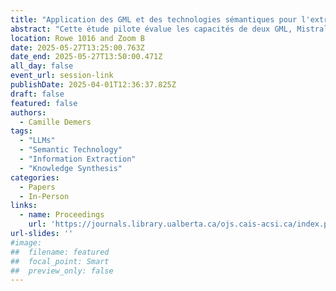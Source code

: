 ```yaml
---
title: "Application des GML et des technologies sémantiques pour l'extraction de données dans les revues de littérature : Une étude pilote en sciences de l'information"
abstract: "Cette étude pilote évalue les capacités de deux GML, Mistral Small 3.1 et GPT-4o mini, pour effectuer une extraction de données basée sur une ontologie pour supporter les revues de littérature en bibliothéconomie et sciences de l'information (BSI). Un échantillon de quatre revues systématiques publiées a été sélectionné comme données véridiques de base. Les publications à accès libre incluses dans ces revues (n = 47) ont été choisies comme entrées dans les modèles, pour qu'ils effectuent une extraction d'information sémantique en utilisant les catégories du Document sur les composantes de l'ontologie (DoCO). Ces résultats préliminaires soulignent les opportunités et les défis de l'utilisation de l'IA et des technologies sémantiques pour l'organisation des revues littéraires en sciences sociales."
location: Rowe 1016 and Zoom B
date: 2025-05-27T13:25:00.763Z
date_end: 2025-05-27T13:50:00.471Z
all_day: false
event_url: session-link
publishDate: 2025-04-01T12:36:37.825Z
draft: false
featured: false
authors:
  - Camille Demers
tags:
  - "LLMs" 
  - "Semantic Technology" 
  - "Information Extraction"
  - "Knowledge Synthesis"
categories:
  - Papers
  - In-Person
links:
  - name: Proceedings
    url: 'https://journals.library.ualberta.ca/ojs.cais-acsi.ca/index.php/cais-asci/article/view/2020'
url-slides: ''
#image:
##  filename: featured
##  focal_point: Smart
##  preview_only: false
---
```

